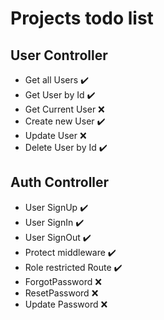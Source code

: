 # Projects todo list

## User Controller
- Get all Users :heavy_check_mark:
- Get User by Id :heavy_check_mark:
- Get Current User :x:
- Create new User :heavy_check_mark:
- Update User :x:
- Delete User by Id :heavy_check_mark:


## Auth Controller
- User SignUp :heavy_check_mark:
- User SignIn :heavy_check_mark:
- User SignOut :heavy_check_mark:
- Protect middleware :heavy_check_mark:
- Role restricted Route :heavy_check_mark:
- ForgotPassword :x:
- ResetPassword :x:
- Update Password :x: